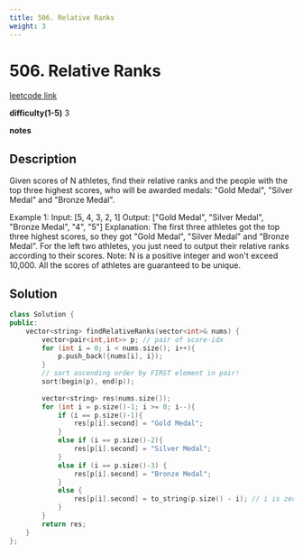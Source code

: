 ```yaml
---
title: 506. Relative Ranks
weight: 3
---
```

# 506. Relative Ranks
[leetcode link](https://leetcode.com/problems/relative-ranks/)

**difficulty(1-5)** 
3

**notes**   


## Description
Given scores of N athletes, find their relative ranks and the people with the top three highest scores, who will be awarded medals: "Gold Medal", "Silver Medal" and "Bronze Medal".

Example 1:
Input: [5, 4, 3, 2, 1]
Output: ["Gold Medal", "Silver Medal", "Bronze Medal", "4", "5"]
Explanation: The first three athletes got the top three highest scores, so they got "Gold Medal", "Silver Medal" and "Bronze Medal". 
For the left two athletes, you just need to output their relative ranks according to their scores.
Note:
N is a positive integer and won't exceed 10,000.
All the scores of athletes are guaranteed to be unique.

## Solution
```c++
class Solution {
public:
    vector<string> findRelativeRanks(vector<int>& nums) {
        vector<pair<int,int>> p; // pair of score-idx
        for (int i = 0; i < nums.size(); i++){
            p.push_back({nums[i], i});
        }
        // sort ascending order by FIRST element in pair!
        sort(begin(p), end(p));
        
        vector<string> res(nums.size());
        for (int i = p.size()-1; i >= 0; i--){
            if (i == p.size()-1){
                res[p[i].second] = "Gold Medal";
            }
            else if (i == p.size()-2){
                res[p[i].second] = "Silver Medal";
            }
            else if (i == p.size()-3) {
                res[p[i].second] = "Bronze Medal";
            }
            else {
                res[p[i].second] = to_string(p.size() - i); // i is zero based, change it to 1 based.
            }
        }
        return res;        
    }
};
```



